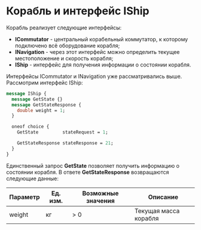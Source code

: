 # Корабль и интерфейс IShip
Корабль реализует следующие интерфейсы:
  * **ICommutator** - центральный корабельный коммутатор, к которому подключено всё оборудование корабля;
  * **INavigation** - через этот интерфейс можно определить текущее местоположение и скорость корабля;
  * **IShip** - интерфейс для получения информации о состоянии корабля.
 
 Интерфейсы ICommutator и INavigation уже рассматривались выше. Рассмотрим интерфейс IShip:
```protobuf
message IShip {
  message GetState {}
  message GetStateResponse {
    double weight = 1;
  }

  oneof choice {
    GetState         stateRequest = 1;

    GetStateResponse stateResponse = 21;
  }
}
```

Единственный запрос **GetState** позволяет получить информацию о состоянии корабля. В ответе **GetStateResponse** возвращаются следующие данные:

| Параметр | Ед. изм. | Возможные значения | Описание              |
|----------|----------|--------------------|-----------------------|
| weight   | кг       | > 0                | Текущая масса корабля |

